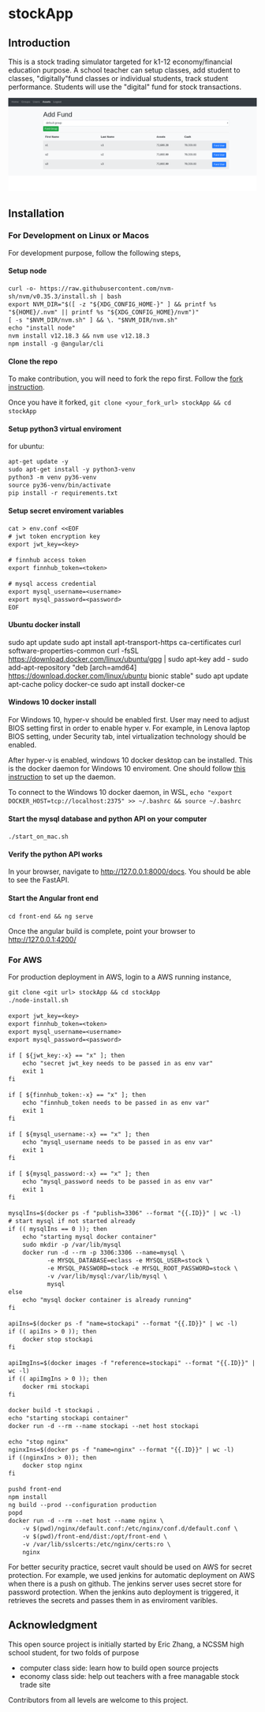# stockApp

## Introduction 
This is a stock trading simulator targeted for k1-12 economy/financial education purpose.  A school teacher can setup classes, add student to classes, "digitally"fund classes or individual students, track student performance. Students will use the "digital" fund for stock transactions.

![students_assets](https://github.com/ericz2002/stockApp/blob/master/images/student_assets.png?raw=true)

## Installation

### For Development on Linux or Macos
For development purpose, follow the following steps,

#### Setup node
```
curl -o- https://raw.githubusercontent.com/nvm-sh/nvm/v0.35.3/install.sh | bash
export NVM_DIR="$([ -z "${XDG_CONFIG_HOME-}" ] && printf %s "${HOME}/.nvm" || printf %s "${XDG_CONFIG_HOME}/nvm")"
[ -s "$NVM_DIR/nvm.sh" ] && \. "$NVM_DIR/nvm.sh"
echo "install node"
nvm install v12.18.3 && nvm use v12.18.3
npm install -g @angular/cli
```

#### Clone the repo
To make contribution, you will need to fork the repo first. Follow the [fork instruction](https://docs.github.com/en/github/getting-started-with-github/fork-a-repo).

Once you have it forked, `git clone <your_fork_url> stockApp && cd stockApp`

#### Setup python3 virtual enviroment
for ubuntu:
```
apt-get update -y
sudo apt-get install -y python3-venv
python3 -m venv py36-venv
source py36-venv/bin/activate
pip install -r requirements.txt
```

#### Setup secret enviroment variables
```
cat > env.conf <<EOF
# jwt token encryption key
export jwt_key=<key>

# finnhub access token
export finnhub_token=<token>

# mysql access credential 
export mysql_username=<username>
export mysql_password=<password>
EOF
```

#### Ubuntu docker install
sudo apt update
sudo apt install apt-transport-https ca-certificates curl software-properties-common
curl -fsSL https://download.docker.com/linux/ubuntu/gpg | sudo apt-key add -
sudo add-apt-repository "deb [arch=amd64] https://download.docker.com/linux/ubuntu bionic stable"
sudo apt update
apt-cache policy docker-ce
sudo apt install docker-ce

#### Windows 10 docker install 
For Windows 10, hyper-v should be enabled first. User may need to adjust BIOS setting first in order to 
enable hyper v. For example, in Lenova laptop BIOS setting, under Security tab, intel virtualization 
technology should be enabled. 

After hyper-v is enabled, windows 10 docker desktop can be installed. This is the docker daemon for 
Windows 10 enviroment. One should follow [this instruction](https://nickjanetakis.com/blog/setting-up-docker-for-windows-and-wsl-to-work-flawlessly) to set up the daemon.

To connect to the Windows 10 docker daemon, in WSL,
`echo "export DOCKER_HOST=tcp://localhost:2375" >> ~/.bashrc && source ~/.bashrc`

#### Start the mysql database and python API on your computer
`./start_on_mac.sh`

#### Verify the python API works
In your browser, navigate to http://127.0.0.1:8000/docs. You should be able to see the FastAPI.

#### Start the Angular front end
`cd front-end && ng serve`

Once the angular build is complete, point your browser to http://127.0.0.1:4200/

### For AWS
For production deployment in AWS, login to a AWS running instance,
```
git clone <git url> stockApp && cd stockApp
./node-install.sh

export jwt_key=<key>
export finnhub_token=<token>
export mysql_username=<username>
export mysql_password=<password>

if [ ${jwt_key:-x} == "x" ]; then
    echo "secret jwt_key needs to be passed in as env var"
    exit 1
fi

if [ ${finnhub_token:-x} == "x" ]; then
    echo "finnhub_token needs to be passed in as env var"
    exit 1
fi

if [ ${mysql_username:-x} == "x" ]; then
    echo "mysql_username needs to be passed in as env var"
    exit 1
fi

if [ ${mysql_password:-x} == "x" ]; then
    echo "mysql_password needs to be passed in as env var"
    exit 1
fi

mysqlIns=$(docker ps -f "publish=3306" --format "{{.ID}}" | wc -l)
# start mysql if not started already
if (( mysqlIns == 0 )); then
    echo "starting mysql docker container"
    sudo mkdir -p /var/lib/mysql
    docker run -d --rm -p 3306:3306 --name=mysql \
	       -e MYSQL_DATABASE=eclass -e MYSQL_USER=stock \
	       -e MYSQL_PASSWORD=stock -e MYSQL_ROOT_PASSWORD=stock \
	       -v /var/lib/mysql:/var/lib/mysql \
	       mysql
else
    echo "mysql docker container is already running"
fi

apiIns=$(docker ps -f "name=stockapi" --format "{{.ID}}" | wc -l)
if (( apiIns > 0 )); then
	docker stop stockapi
fi

apiImgIns=$(docker images -f "reference=stockapi" --format "{{.ID}}" | wc -l)
if (( apiImgIns > 0 )); then
	docker rmi stockapi
fi

docker build -t stockapi .
echo "starting stockapi container"
docker run -d --rm --name stockapi --net host stockapi

echo "stop nginx"
nginxIns=$(docker ps -f "name=nginx" --format "{{.ID}}" | wc -l)
if ((nginxIns > 0)); then
	docker stop nginx
fi

pushd front-end
npm install
ng build --prod --configuration production
popd
docker run -d --rm --net host --name nginx \
	-v $(pwd)/nginx/default.conf:/etc/nginx/conf.d/default.conf \
	-v $(pwd)/front-end/dist:/opt/front-end \
	-v /var/lib/sslcerts:/etc/nginx/certs:ro \
	nginx
```

For better security practice, secret vault should be used on AWS for secret protection. For example, we used jenkins for automatic deployment on AWS when there is a push on github. The jenkins server uses secret store for password protection. When the jenkins auto deployment is triggered, it retrieves the secrets and passes them in as enviroment varibles. 

## Acknowledgment
This open source project is initially started by Eric Zhang, a NCSSM high school
student, for two folds of purpose
- computer class side: learn how to build open source projects
- economy class side: help out teachers with a free managable stock trade site

Contributors from all levels are welcome to this project.

